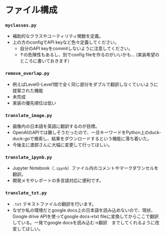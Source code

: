 # ファイル構成

### `myclasses.py`
- 補助的なクラスやユーティリティ関数を定義。
- 上の方のconfigでAPI keyなど色々定義してください。
  - 自分のAPI keyをcommitしないように注意してください。
  - ↑の危険性もあるし、別でconfig fileを作るのがいいかも... (実装希望のところに書いておきます）

### `remove_overlap.py`
- 例えばLevel0-Level1間で全く同じ部分をダブルで翻訳しなくていいように提案された機能
- 未完成
- 実装の優先順位は低い

### `translate_image.py`
- 画像内の日本語を英語に翻訳するのが目標。
- OpenAIのAPIでは難しそうだったので、一旦キーワードをPython上のduck-duck-goで検索し、結果をダウンロードするという機能に落ち着いた。
- 今後主に渡部さんに大幅に変更して行ってほしい。

### `translate_ipynb.py`
- Jupyter Notebook（`.ipynb`）ファイル内のコメントやマークダウンセルを翻訳。
- 開発メモやレポートの多言語対応に便利です。

### `translate_txt.py`
- `.txt` テキストファイルの翻訳を行います。
- なぜか私の環境だとgoogle docs上の日本語を読み込めないので、現状、Google drive APIを使ってgoogle docs→txt fileに変換してからここで翻訳している。一発でgoogle docsを読み込む→翻訳　までしてくれるように改変してほしい。
